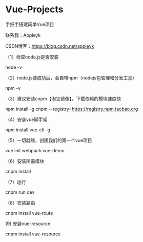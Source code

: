 # Vue-Projects

手把手搭建简单Vue项目

联系我：Appleyk

CSDN博客：https://blog.csdn.net/appleyk

（1）检查node.js是否安装

node -v

（2）node.js装成功后，会自带npm（nodejs包管理和分发工具）

npm -v

（3）建议安装cnpm【淘宝镜像】，下载依赖的模块速度快

npm install -g cnpm --registry=https://registry.npm.taobao.org

（4）安装vue脚手架

npm install vue-cli -g

（5）一切就绪，创建我们的第一个vue项目

vue init webpack vue-demo

（6）安装所需模块

cnpm install

（7）运行

cnpm run dev

（8）安装路由

cnpm install vue-route

(9) 安装vue-resource

cnpm install vue-resource

